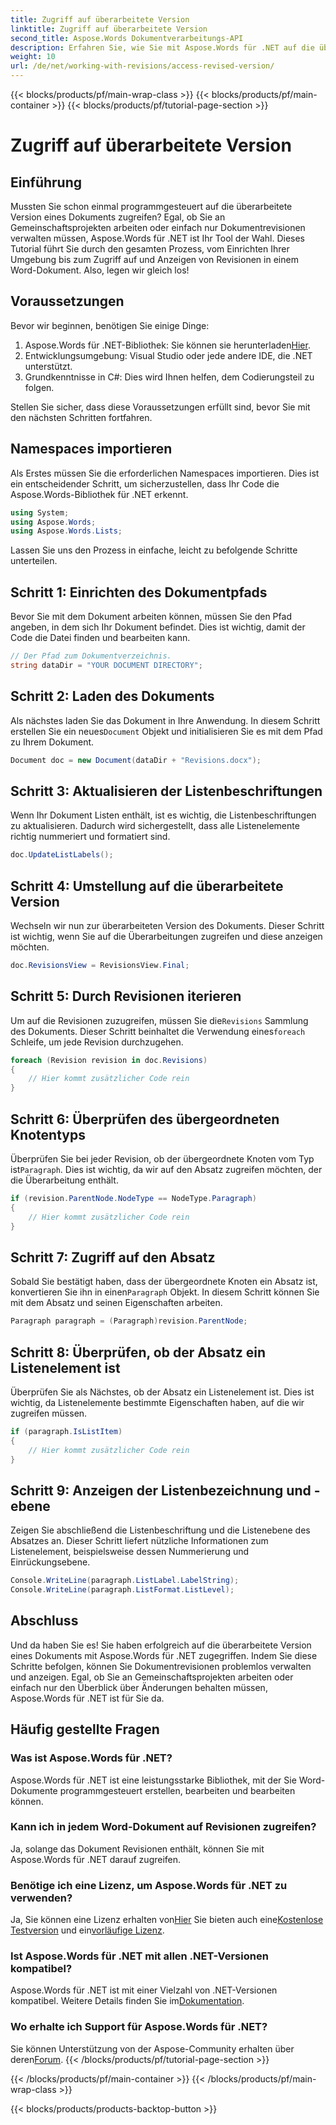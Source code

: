 ```yaml
---
title: Zugriff auf überarbeitete Version
linktitle: Zugriff auf überarbeitete Version
second_title: Aspose.Words Dokumentverarbeitungs-API
description: Erfahren Sie, wie Sie mit Aspose.Words für .NET auf die überarbeitete Version eines Dokuments zugreifen und diese anzeigen. Folgen Sie unserer Schritt-für-Schritt-Anleitung für eine nahtlose Dokumentenverwaltung.
weight: 10
url: /de/net/working-with-revisions/access-revised-version/
---
```


{{< blocks/products/pf/main-wrap-class >}}
{{< blocks/products/pf/main-container >}}
{{< blocks/products/pf/tutorial-page-section >}}

# Zugriff auf überarbeitete Version

## Einführung

Mussten Sie schon einmal programmgesteuert auf die überarbeitete Version eines Dokuments zugreifen? Egal, ob Sie an Gemeinschaftsprojekten arbeiten oder einfach nur Dokumentrevisionen verwalten müssen, Aspose.Words für .NET ist Ihr Tool der Wahl. Dieses Tutorial führt Sie durch den gesamten Prozess, vom Einrichten Ihrer Umgebung bis zum Zugriff auf und Anzeigen von Revisionen in einem Word-Dokument. Also, legen wir gleich los!

## Voraussetzungen

Bevor wir beginnen, benötigen Sie einige Dinge:

1.  Aspose.Words für .NET-Bibliothek: Sie können sie herunterladen[Hier](https://releases.aspose.com/words/net/).
2. Entwicklungsumgebung: Visual Studio oder jede andere IDE, die .NET unterstützt.
3. Grundkenntnisse in C#: Dies wird Ihnen helfen, dem Codierungsteil zu folgen.

Stellen Sie sicher, dass diese Voraussetzungen erfüllt sind, bevor Sie mit den nächsten Schritten fortfahren.

## Namespaces importieren

Als Erstes müssen Sie die erforderlichen Namespaces importieren. Dies ist ein entscheidender Schritt, um sicherzustellen, dass Ihr Code die Aspose.Words-Bibliothek für .NET erkennt.

```csharp
using System;
using Aspose.Words;
using Aspose.Words.Lists;
```

Lassen Sie uns den Prozess in einfache, leicht zu befolgende Schritte unterteilen.

## Schritt 1: Einrichten des Dokumentpfads

Bevor Sie mit dem Dokument arbeiten können, müssen Sie den Pfad angeben, in dem sich Ihr Dokument befindet. Dies ist wichtig, damit der Code die Datei finden und bearbeiten kann.

```csharp
// Der Pfad zum Dokumentverzeichnis.
string dataDir = "YOUR DOCUMENT DIRECTORY";
```

## Schritt 2: Laden des Dokuments

 Als nächstes laden Sie das Dokument in Ihre Anwendung. In diesem Schritt erstellen Sie ein neues`Document` Objekt und initialisieren Sie es mit dem Pfad zu Ihrem Dokument.

```csharp
Document doc = new Document(dataDir + "Revisions.docx");
```

## Schritt 3: Aktualisieren der Listenbeschriftungen

Wenn Ihr Dokument Listen enthält, ist es wichtig, die Listenbeschriftungen zu aktualisieren. Dadurch wird sichergestellt, dass alle Listenelemente richtig nummeriert und formatiert sind.

```csharp
doc.UpdateListLabels();
```

## Schritt 4: Umstellung auf die überarbeitete Version

Wechseln wir nun zur überarbeiteten Version des Dokuments. Dieser Schritt ist wichtig, wenn Sie auf die Überarbeitungen zugreifen und diese anzeigen möchten.

```csharp
doc.RevisionsView = RevisionsView.Final;
```

## Schritt 5: Durch Revisionen iterieren

 Um auf die Revisionen zuzugreifen, müssen Sie die`Revisions` Sammlung des Dokuments. Dieser Schritt beinhaltet die Verwendung eines`foreach` Schleife, um jede Revision durchzugehen.

```csharp
foreach (Revision revision in doc.Revisions)
{
    // Hier kommt zusätzlicher Code rein
}
```

## Schritt 6: Überprüfen des übergeordneten Knotentyps

 Überprüfen Sie bei jeder Revision, ob der übergeordnete Knoten vom Typ ist`Paragraph`. Dies ist wichtig, da wir auf den Absatz zugreifen möchten, der die Überarbeitung enthält.

```csharp
if (revision.ParentNode.NodeType == NodeType.Paragraph)
{
    // Hier kommt zusätzlicher Code rein
}
```

## Schritt 7: Zugriff auf den Absatz

 Sobald Sie bestätigt haben, dass der übergeordnete Knoten ein Absatz ist, konvertieren Sie ihn in einen`Paragraph` Objekt. In diesem Schritt können Sie mit dem Absatz und seinen Eigenschaften arbeiten.

```csharp
Paragraph paragraph = (Paragraph)revision.ParentNode;
```

## Schritt 8: Überprüfen, ob der Absatz ein Listenelement ist

Überprüfen Sie als Nächstes, ob der Absatz ein Listenelement ist. Dies ist wichtig, da Listenelemente bestimmte Eigenschaften haben, auf die wir zugreifen müssen.

```csharp
if (paragraph.IsListItem)
{
    // Hier kommt zusätzlicher Code rein
}
```

## Schritt 9: Anzeigen der Listenbezeichnung und -ebene

Zeigen Sie abschließend die Listenbeschriftung und die Listenebene des Absatzes an. Dieser Schritt liefert nützliche Informationen zum Listenelement, beispielsweise dessen Nummerierung und Einrückungsebene.

```csharp
Console.WriteLine(paragraph.ListLabel.LabelString);
Console.WriteLine(paragraph.ListFormat.ListLevel);
```

## Abschluss

Und da haben Sie es! Sie haben erfolgreich auf die überarbeitete Version eines Dokuments mit Aspose.Words für .NET zugegriffen. Indem Sie diese Schritte befolgen, können Sie Dokumentrevisionen problemlos verwalten und anzeigen. Egal, ob Sie an Gemeinschaftsprojekten arbeiten oder einfach nur den Überblick über Änderungen behalten müssen, Aspose.Words für .NET ist für Sie da.

## Häufig gestellte Fragen

### Was ist Aspose.Words für .NET?
Aspose.Words für .NET ist eine leistungsstarke Bibliothek, mit der Sie Word-Dokumente programmgesteuert erstellen, bearbeiten und bearbeiten können.

### Kann ich in jedem Word-Dokument auf Revisionen zugreifen?
Ja, solange das Dokument Revisionen enthält, können Sie mit Aspose.Words für .NET darauf zugreifen.

### Benötige ich eine Lizenz, um Aspose.Words für .NET zu verwenden?
 Ja, Sie können eine Lizenz erhalten von[Hier](https://purchase.aspose.com/buy) Sie bieten auch eine[Kostenlose Testversion](https://releases.aspose.com/) und ein[vorläufige Lizenz](https://purchase.aspose.com/temporary-license/).

### Ist Aspose.Words für .NET mit allen .NET-Versionen kompatibel?
Aspose.Words für .NET ist mit einer Vielzahl von .NET-Versionen kompatibel. Weitere Details finden Sie im[Dokumentation](https://reference.aspose.com/words/net/).

### Wo erhalte ich Support für Aspose.Words für .NET?
 Sie können Unterstützung von der Aspose-Community erhalten über deren[Forum](https://forum.aspose.com/c/words/8).
{{< /blocks/products/pf/tutorial-page-section >}}

{{< /blocks/products/pf/main-container >}}
{{< /blocks/products/pf/main-wrap-class >}}

{{< blocks/products/products-backtop-button >}}
